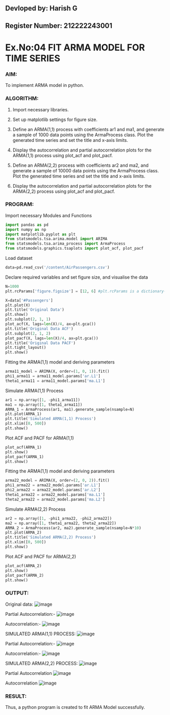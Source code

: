 ## Devloped by: Harish G
## Register Number: 212222243001


# Ex.No:04           FIT ARMA MODEL FOR TIME SERIES

### AIM:
To implement ARMA model in python.

### ALGORITHM:
1. Import necessary libraries.

2. Set up matplotlib settings for figure size.

3. Define an ARMA(1,1) process with coefficients ar1 and ma1, and generate a sample of 1000
data points using the ArmaProcess class. Plot the generated time series and set the title and x-axis limits.

4. Display the autocorrelation and partial autocorrelation plots for the ARMA(1,1) process using plot_acf and plot_pacf.

5. Define an ARMA(2,2) process with coefficients ar2 and ma2, and generate a sample of 10000 data points using the ArmaProcess class. Plot the generated time series and set the title and x-axis limits.

6. Display the autocorrelation and partial autocorrelation plots for the ARMA(2,2) process using plot_acf and plot_pacf.


### PROGRAM:

Import necessary Modules and Functions
```py
import pandas as pd
import numpy as np
import matplotlib.pyplot as plt
from statsmodels.tsa.arima.model import ARIMA
from statsmodels.tsa.arima_process import ArmaProcess
from statsmodels.graphics.tsaplots import plot_acf, plot_pacf
```
Load dataset
```py
data=pd.read_csv('/content/AirPassengers.csv')
```
Declare required variables and set figure size, and visualise the data
```py
N=1000
plt.rcParams['figure.figsize'] = [12, 6] #plt.rcParams is a dictionary-like object in Matplotlib that stores global settings for plots. The "rc" in rcParams stands for runtime configuration. It allows you to customize default styles for figures, fonts, colors, sizes, and more.

X=data['#Passengers']
plt.plot(X)
plt.title('Original Data')
plt.show()
plt.subplot(2, 1, 1)
plot_acf(X, lags=len(X)/4, ax=plt.gca())
plt.title('Original Data ACF')
plt.subplot(2, 1, 2)
plot_pacf(X, lags=len(X)/4, ax=plt.gca())
plt.title('Original Data PACF')
plt.tight_layout()
plt.show()
```
Fitting the ARMA(1,1) model and deriving parameters
```py
arma11_model = ARIMA(X, order=(1, 0, 1)).fit()
phi1_arma11 = arma11_model.params['ar.L1']
theta1_arma11 = arma11_model.params['ma.L1']
```
Simulate ARMA(1,1) Process
```py
ar1 = np.array([1, -phi1_arma11])
ma1 = np.array([1, theta1_arma11])
ARMA_1 = ArmaProcess(ar1, ma1).generate_sample(nsample=N)
plt.plot(ARMA_1)
plt.title('Simulated ARMA(1,1) Process')
plt.xlim([0, 500])
plt.show()
```
Plot ACF and PACF for ARMA(1,1)
```py
plot_acf(ARMA_1)
plt.show()
plot_pacf(ARMA_1)
plt.show()
```
Fitting the ARMA(1,1) model and deriving parameters
```py
arma22_model = ARIMA(X, order=(2, 0, 2)).fit()
phi1_arma22 = arma22_model.params['ar.L1']
phi2_arma22 = arma22_model.params['ar.L2']
theta1_arma22 = arma22_model.params['ma.L1']
theta2_arma22 = arma22_model.params['ma.L2']
```
Simulate ARMA(2,2) Process
```py
ar2 = np.array([1, -phi1_arma22, -phi2_arma22])  
ma2 = np.array([1, theta1_arma22, theta2_arma22])  
ARMA_2 = ArmaProcess(ar2, ma2).generate_sample(nsample=N*10)
plt.plot(ARMA_2)
plt.title('Simulated ARMA(2,2) Process')
plt.xlim([0, 500])
plt.show()
```
Plot ACF and PACF for ARMA(2,2)
```py
plot_acf(ARMA_2)
plt.show()
plot_pacf(ARMA_2)
plt.show()

```

### OUTPUT:

Original data:
![image](https://github.com/user-attachments/assets/61ad48b8-ab04-4f02-8fc0-bdbe49193241)


Partial Autocorrelation:-
![image](https://github.com/user-attachments/assets/31ecab0e-2320-4a7c-bf46-691198bf9245)


Autocorrelation:-
![image](https://github.com/user-attachments/assets/f958516f-beb4-45f9-8cbd-fa573b3b497a)


SIMULATED ARMA(1,1) PROCESS:
![image](https://github.com/user-attachments/assets/001af869-c909-4589-95da-4355117166f4)


Partial Autocorrelation:-
![image](https://github.com/user-attachments/assets/d75058e5-806e-4353-ab7d-486d98f4b2a0)


Autocorrelation:-
![image](https://github.com/user-attachments/assets/ce4a4401-f527-46c5-ab7c-47e749173040)



SIMULATED ARMA(2,2) PROCESS:
![image](https://github.com/user-attachments/assets/9afc0949-d7c7-407d-a510-62564ff5ad0d)


Partial Autocorrelation
![image](https://github.com/user-attachments/assets/032e45e3-9b00-4598-83b9-c7674558ba53)


Autocorrelation
![image](https://github.com/user-attachments/assets/58719d62-21d5-44bb-b768-a959cbcb5f9a)


### RESULT:

Thus, a python program is created to fit ARMA Model successfully.
